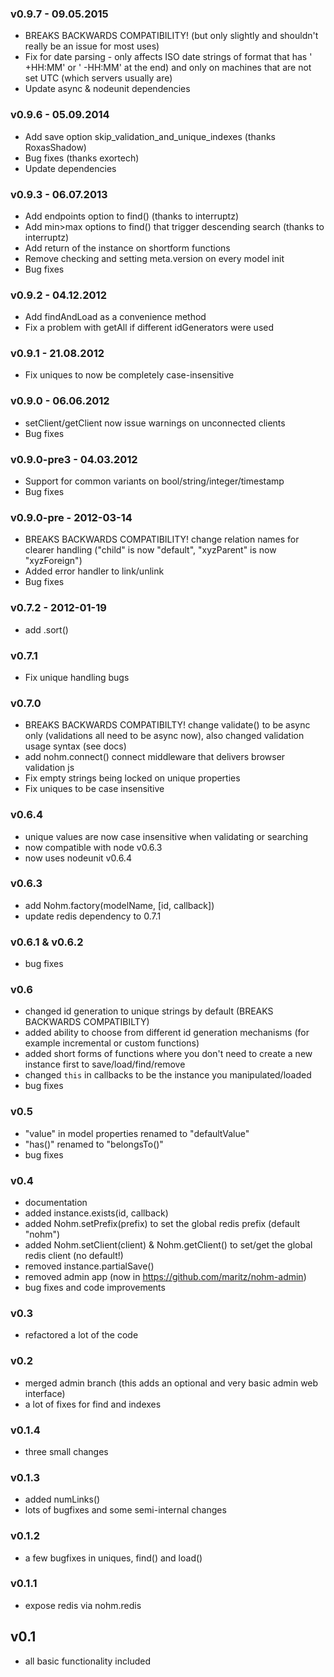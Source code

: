 ### v0.9.7 - 09.05.2015
  - BREAKS BACKWARDS COMPATIBILITY! (but only slightly and shouldn't really be an issue for most uses)
  - Fix for date parsing - only affects ISO date strings of format that has ' +HH:MM' or ' -HH:MM' at the end) and only on machines that are not set UTC (which servers usually are)
  - Update async & nodeunit dependencies

### v0.9.6 - 05.09.2014
  - Add save option skip_validation_and_unique_indexes (thanks RoxasShadow)
  - Bug fixes (thanks exortech)
  - Update dependencies

### v0.9.3 - 06.07.2013
  - Add endpoints option to find() (thanks to interruptz)
  - Add min>max options to find() that trigger descending search (thanks to interruptz)
  - Add return of the instance on shortform functions
  - Remove checking and setting meta.version on every model init
  - Bug fixes

### v0.9.2 - 04.12.2012
  - Add findAndLoad as a convenience method
  - Fix a problem with getAll if different idGenerators were used

### v0.9.1 - 21.08.2012
  - Fix uniques to now be completely case-insensitive

### v0.9.0 - 06.06.2012
  - setClient/getClient now issue warnings on unconnected clients
  - Bug fixes

### v0.9.0-pre3 - 04.03.2012
  - Support for common variants on bool/string/integer/timestamp
  - Bug fixes

### v0.9.0-pre - 2012-03-14
  - BREAKS BACKWARDS COMPATIBILITY! change relation names for clearer handling ("child" is now "default", "xyzParent" is now "xyzForeign")
  - Added error handler to link/unlink
  - Bug fixes

### v0.7.2 - 2012-01-19
  - add .sort()

### v0.7.1
  - Fix unique handling bugs

### v0.7.0
  - BREAKS BACKWARDS COMPATIBILTY! change validate() to be async only (validations all need to be async now), also changed validation usage syntax (see docs)
  - add nohm.connect() connect middleware that delivers browser validation js
  - Fix empty strings being locked on unique properties
  - Fix uniques to be case insensitive

### v0.6.4
  - unique values are now case insensitive when validating or searching
  - now compatible with node v0.6.3
  - now uses nodeunit v0.6.4

### v0.6.3

  - add Nohm.factory(modelName, [id, callback])
  - update redis dependency to 0.7.1

### v0.6.1 & v0.6.2

  - bug fixes

### v0.6

  - changed id generation to unique strings by default (BREAKS BACKWARDS COMPATIBILTY)
  - added ability to choose from different id generation mechanisms (for example incremental or custom functions)
  - added short forms of functions where you don't need to create a new instance first to save/load/find/remove
  - changed `this` in callbacks to be the instance you manipulated/loaded
  - bug fixes

### v0.5

  - "value" in model properties renamed to "defaultValue"
  - "has()" renamed to "belongsTo()"
  - bug fixes

### v0.4

  - documentation
  - added instance.exists(id, callback)
  - added Nohm.setPrefix(prefix) to set the global redis prefix (default "nohm")
  - added Nohm.setClient(client) & Nohm.getClient() to set/get the global redis client (no default!)
  - removed instance.partialSave()
  - removed admin app (now in https://github.com/maritz/nohm-admin)
  - bug fixes and code improvements

### v0.3

  - refactored a lot of the code

### v0.2

  - merged admin branch (this adds an optional and very basic admin web interface)
  - a lot of fixes for find and indexes

### v0.1.4

  - three small changes

### v0.1.3

  - added numLinks()
  - lots of bugfixes and some semi-internal changes

### v0.1.2

  - a few bugfixes in uniques, find() and load()

### v0.1.1

  - expose redis via nohm.redis

## v0.1

  - all basic functionality included
